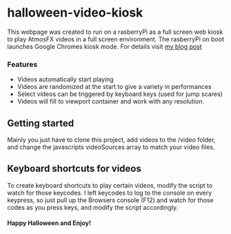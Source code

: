 # halloween-video-kiosk

This webpage was created to run on a rasberryPi as a full screen web kiosk to play AtmosFX videos in a full screen environment. The rasberryPi on boot launches Google Chromes kiosk mode. For details visit [my blog post ](https://www.nicholasstees.com/fun/2017/10/13/halloween-video-kiosk)

### Features
- Videos automatically start playing
- Videos are randomized at the start to give a variety in performances
- Select videos can be triggered by keyboard keys (used for jump scares)
- Videos will fill to viewport container and work with any resolution.

## Getting started
Mainly you just have to clone this project, add videos to the /video folder, and change the javascripts videoSources array to match your video files.

## Keyboard shortcuts for videos
To create keyboard shortcuts to play certain videos, modify the script to watch for those keycodes. I left keycodes to log to the console on every keypress, so just pull up the Browsers console (F12) and watch for those codes as you press keys, and modify the script accordingly. 

#### Happy Halloween and Enjoy!

